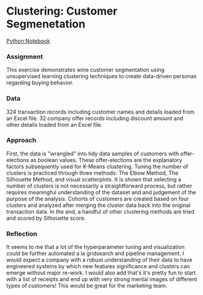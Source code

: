# Clustering: Customer Segmenetation

[Python Notebook](Mini_Project_Clustering.ipynb)

### Assignment

This exercise demonstrates wine customer segmentation using unsupervised learning clustering techniques to create data-driven personas regarding buying behavior.

### Data

324 transaction records including customer names and details loaded from an Excel file. 32 company offer records including discount amount and other details loaded from an Excel file.

### Approach

First, the data is "wrangled" into tidy data samples of customers with offer-elections as boolean values. These offer-elections are the explanatory factors subsequently used for K-Means clustering. Tuning the number of clusters is practiced through three methods: The Elbow Method, The Silhouette Method, and visual scatterplots. It is shown that selecting a number of clusters is not necessarily a straightforward process, but rather requires meaningful understanding of the dataset and and judgement of the purpose of the analysis. Cohorts of customers are created based on four clusters and analyzed after merging the cluster data back into the original transaction data. In the end, a handful of other clustering methods are tried and scored by Silhouette score.

### Reflection

It seems to me that a lot of the hyperparameter tuning and visualization could be further automated a la gridsearch and pipeline management. I would expect a company with a robust understanding of their data to have engineered systems by which new features significance and clusters can emerge without major re-work. I would also add that's it's pretty fun to start with a list of receipts and end up with very strong mental images of different types of customers! This would be great for the marketing team.
